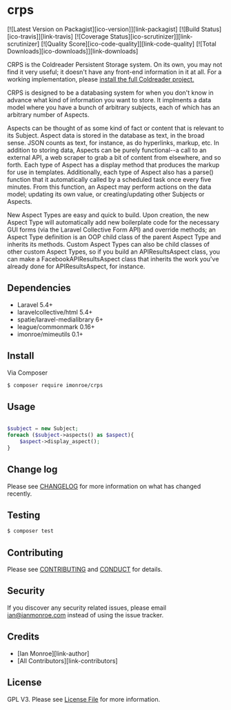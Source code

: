 # crps

[![Latest Version on Packagist][ico-version]][link-packagist]
[![Build Status][ico-travis]][link-travis]
[![Coverage Status][ico-scrutinizer]][link-scrutinizer]
[![Quality Score][ico-code-quality]][link-code-quality]
[![Total Downloads][ico-downloads]][link-downloads]

CRPS is the Coldreader Persistent Storage system. On its own, you may not find it very useful; it doesn't have any front-end information in it at all.  For a working implementation, please [install the full Coldreader project.](https://github.com/imonroe/coldreader)

CRPS is designed to be a databasing system for when you don't know in advance what kind of information you want to store.  It implments a data model where you have a bunch of arbitrary subjects, each of which has an arbitrary number of Aspects.  

Aspects can be thought of as some kind of fact or content that is relevant to its Subject.  Aspect data is stored in the database as text, in the broad sense. JSON counts as text, for instance, as do hyperlinks, markup, etc.  In addition to storing data, Aspects can be purely functional--a call to an external API, a web scraper to grab a bit of content from elsewhere, and so forth.  Each type of Aspect has a display method that produces the markup for use in templates.  Additionally, each type of Aspect also has a parse() function that it automatically called by a scheduled task once every five minutes.  From this function, an Aspect may perform actions on the data model; updating its own value, or creating/updating other Subjects or Aspects.

New Aspect Types are easy and quick to build. Upon creation, the new Aspect Type will automatically add new boilerplate code for the necessary GUI forms (via the Laravel Collective Form API) and override methods; an Aspect Type definition is an OOP child class of the parent Aspect Type and inherits its methods. Custom Aspect Types can also be child classes of other custom Aspect Types, so if you build an APIResultsAspect class, you can make a FacebookAPIResultsAspect class that inherits the work you've already done for APIResultsAspect, for instance. 

## Dependencies
- Laravel 5.4+
- laravelcollective/html 5.4+
- spatie/laravel-medialibrary 6+
- league/commonmark 0.16+
- imonroe/mimeutils 0.1+

## Install

Via Composer

``` bash
$ composer require imonroe/crps
```

## Usage

``` php

$subject = new Subject;
foreach ($subject->aspects() as $aspect){
	$aspect->display_aspect();
}

```

## Change log

Please see [CHANGELOG](CHANGELOG.md) for more information on what has changed recently.

## Testing

``` bash
$ composer test
```

## Contributing

Please see [CONTRIBUTING](CONTRIBUTING.md) and [CONDUCT](CONDUCT.md) for details.

## Security

If you discover any security related issues, please email ian@ianmonroe.com instead of using the issue tracker.

## Credits

- [Ian Monroe][link-author]
- [All Contributors][link-contributors]

## License

GPL V3. Please see [License File](LICENSE.md) for more information.